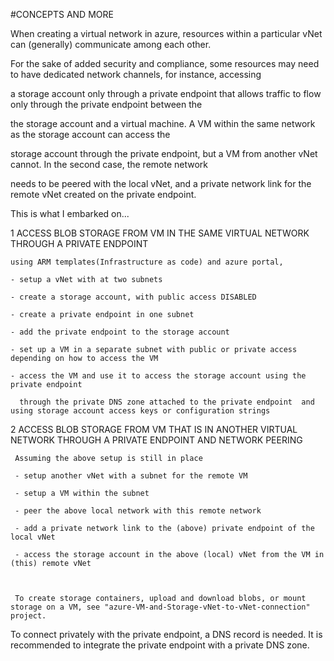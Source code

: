 #CONCEPTS AND MORE

When creating a virtual network in azure, resources within a particular vNet can (generally) communicate among each other.

For the sake of added security and compliance, some resources may need to have dedicated network channels, for instance, accessing

a storage account only through a private endpoint that allows traffic to flow only through the private endpoint between the 

the storage account and a virtual machine. A VM within the same network as the storage account can access the 

storage account through the private endpoint, but a VM from another vNet cannot. In the second case, the remote network

needs to be peered with the local vNet, and a private network link for the remote vNet created on the private endpoint. 

This is what I embarked on...

1   ACCESS BLOB STORAGE FROM VM IN THE SAME VIRTUAL NETWORK THROUGH A PRIVATE ENDPOINT

    using ARM templates(Infrastructure as code) and azure portal,

    - setup a vNet with at two subnets

    - create a storage account, with public access DISABLED

    - create a private endpoint in one subnet

    - add the private endpoint to the storage account

    - set up a VM in a separate subnet with public or private access depending on how to access the VM

    - access the VM and use it to access the storage account using the private endpoint
    
      through the private DNS zone attached to the private endpoint  and using storage account access keys or configuration strings

2   ACCESS BLOB STORAGE FROM VM THAT IS IN ANOTHER VIRTUAL NETWORK THROUGH A PRIVATE ENDPOINT AND NETWORK PEERING

     Assuming the above setup is still in place

     - setup another vNet with a subnet for the remote VM

     - setup a VM within the subnet

     - peer the above local network with this remote network

     - add a private network link to the (above) private endpoint of the local vNet

     - access the storage account in the above (local) vNet from the VM in (this) remote vNet



     To create storage containers, upload and download blobs, or mount storage on a VM, see "azure-VM-and-Storage-vNet-to-vNet-connection" project.


To connect privately with the private endpoint, a DNS record is needed. It is recommended to integrate the private endpoint with a private DNS zone.
